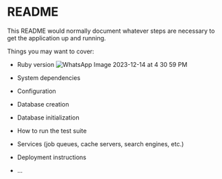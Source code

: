 # README

This README would normally document whatever steps are necessary to get the
application up and running.

Things you may want to cover:

* Ruby version
![WhatsApp Image 2023-12-14 at 4 30 59 PM](https://github.com/alan-vp/checkpoint_access/assets/99031027/df53a7cd-e6f1-42b8-8e0b-088b0d211899)

* System dependencies

* Configuration

* Database creation

* Database initialization

* How to run the test suite

* Services (job queues, cache servers, search engines, etc.)

* Deployment instructions

* ...
